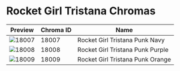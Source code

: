 # Rocket Girl Tristana Chromas

| Preview | Chroma ID | Name |
|---------|-----------|------|
| ![18007](https://raw.communitydragon.org/latest/plugins/rcp-be-lol-game-data/global/default/v1/champion-chroma-images/18/18007.png) | 18007 | Rocket Girl Tristana Punk Navy |
| ![18008](https://raw.communitydragon.org/latest/plugins/rcp-be-lol-game-data/global/default/v1/champion-chroma-images/18/18008.png) | 18008 | Rocket Girl Tristana Punk Purple |
| ![18009](https://raw.communitydragon.org/latest/plugins/rcp-be-lol-game-data/global/default/v1/champion-chroma-images/18/18009.png) | 18009 | Rocket Girl Tristana Punk Orange |